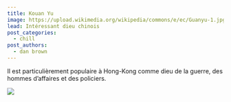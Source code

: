 ```yaml
---
title: Kouan Yu
image: https://upload.wikimedia.org/wikipedia/commons/e/ec/Guanyu-1.jpg
lead: Intéressant dieu chinois
post_categories:
  - chill
post_authors:
  - dan brown
---
```

Il est particulièrement populaire à Hong-Kong comme dieu de la guerre, des hommes d’affaires et des policiers.

![](https://upload.wikimedia.org/wikipedia/commons/thumb/6/65/Guanyu.jpg/800px-Guanyu.jpg)